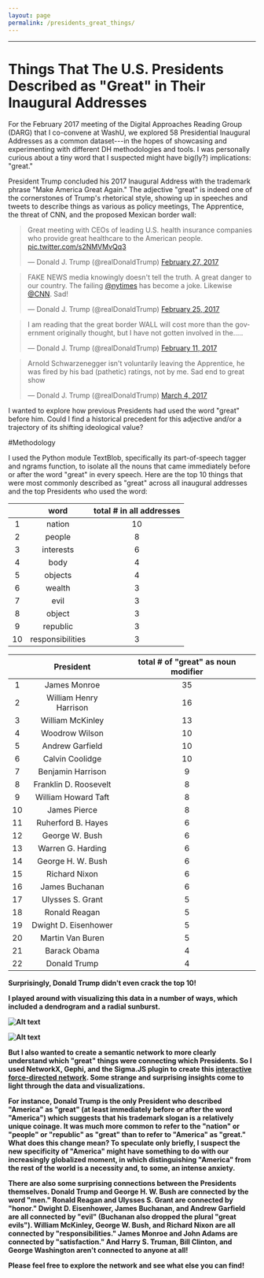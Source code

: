 ```yaml
---
layout: page
permalink: /presidents_great_things/
---
```


---

# **Things That The U.S. Presidents Described as "Great" in Their Inaugural Addresses**

For the February 2017 meeting of the Digital Approaches Reading Group (DARG) that I co-convene at WashU, we explored 58 Presidential Inaugural Addresses as a common dataset---in the hopes of showcasing and experimenting with different DH methodologies and tools. I was personally curious about a tiny word that I suspected might have big(ly?) implications: "great."

President Trump concluded his 2017 Inaugural Address with the trademark phrase "Make America Great Again." The adjective "great" is indeed one of the cornerstones of Trump's rhetorical style, showing up in speeches and tweets to describe things as various as policy meetings, The Apprentice, the threat of CNN, and the proposed Mexican border wall:


<blockquote class="twitter-tweet" data-lang="en"><p lang="en" dir="ltr">Great meeting with CEOs of leading U.S. health insurance companies who provide great healthcare to the American people. <a href="https://t.co/s2NMVMvQq3">pic.twitter.com/s2NMVMvQq3</a></p>&mdash; Donald J. Trump (@realDonaldTrump) <a href="https://twitter.com/realDonaldTrump/status/836261209540288513">February 27, 2017</a></blockquote>
<script async src="//platform.twitter.com/widgets.js" charset="utf-8"></script>

<blockquote class="twitter-tweet" data-lang="en"><p lang="en" dir="ltr">FAKE NEWS media knowingly doesn&#39;t tell the truth. A great danger to our country. The failing <a href="https://twitter.com/nytimes">@nytimes</a> has become a joke. Likewise <a href="https://twitter.com/CNN">@CNN</a>. Sad!</p>&mdash; Donald J. Trump (@realDonaldTrump) <a href="https://twitter.com/realDonaldTrump/status/835325771858251776">February 25, 2017</a></blockquote>
<script async src="//platform.twitter.com/widgets.js" charset="utf-8"></script>

<blockquote class="twitter-tweet" data-lang="en"><p lang="en" dir="ltr">I am reading that the great border WALL will cost more than the government originally thought, but I have not gotten involved in the.....</p>&mdash; Donald J. Trump (@realDonaldTrump) <a href="https://twitter.com/realDonaldTrump/status/830405706255912960">February 11, 2017</a></blockquote>
<script async src="//platform.twitter.com/widgets.js" charset="utf-8"></script>

<blockquote class="twitter-tweet" data-lang="en"><p lang="en" dir="ltr">Arnold Schwarzenegger isn&#39;t voluntarily leaving the Apprentice, he was fired by his bad (pathetic) ratings, not by me. Sad end to great show</p>&mdash; Donald J. Trump (@realDonaldTrump) <a href="https://twitter.com/realDonaldTrump/status/838016045222854656">March 4, 2017</a></blockquote>
<script async src="//platform.twitter.com/widgets.js" charset="utf-8"></script>

I wanted to explore how previous Presidents had used the word "great" before him. Could I find a historical precedent for this adjective and/or a trajectory of its shifting ideological value?

#Methodology

I used the Python module TextBlob, specifically its part-of-speech tagger and ngrams function, to isolate all the nouns that came immediately before or after the word "great" in every speech. Here are the top 10 things that were most commonly described as "great" across all inaugural addresses and the top Presidents who used the word:



| | word      | total # in all addresses |
|:-----------:|:-------------------------:|:--:|
| 1 | nation    | 10                      |
| 2 | people    | 8                       |
| 3 | interests | 6                       |
| 4 | body      | 4                       |
| 5 | objects   | 4                       |
| 6 | wealth    | 3                       |
| 7 | evil      | 3                       |
| 8 | object    | 3                       |
| 9 | republic  | 3                       |
| 10 | responsibilities  | 3                       |


<b>

<b>

|    | President | total # of "great" as noun modifier |
|:----:|:------------------------:|:----:|
| 1  | James Monroe           | 35 |
| 2  | William Henry Harrison | 16 |
| 3  | William McKinley       | 13 |
| 4  | Woodrow Wilson         | 10 |
| 5  | Andrew Garfield        | 10 |
| 6  | Calvin Coolidge        | 10 |
| 7  | Benjamin Harrison      | 9  |
| 8  | Franklin D. Roosevelt  | 8  |
| 9  | William Howard Taft    | 8  |
| 10 | James Pierce           | 8  |
| 11 | Ruherford B. Hayes     | 6  |
| 12 | George W. Bush         | 6  |
| 13 | Warren G. Harding      | 6  |
| 14 | George H. W. Bush      | 6  |
| 15 | Richard Nixon          | 6  |
| 16 | James Buchanan         | 6  |
| 17 | Ulysses S. Grant       | 5  |
| 18 | Ronald Reagan          | 5  |
| 19 | Dwight D. Eisenhower   | 5  |
| 20 | Martin Van Buren       | 5  |
| 21 | Barack Obama           | 4  |
| 22 | Donald Trump           | 4  |

<b>

Surprisingly, Donald Trump didn't even crack the top 10!

I played around with visualizing this data in a number of ways, which included a dendrogram and a radial sunburst.

![Alt text](/images/dendrogram.svg)

![Alt text](/images/sunburst.svg)

But I also wanted to create a semantic network to more clearly understand which "great" things were connecting which Presidents. So I used NetworkX, Gephi, and the Sigma.JS plugin to create this [interactive force-directed network](/network/index.html). Some strange and surprising insights come to light through the data and visualizations.

For instance, Donald Trump is the only President who described "America" as "great" (at least immediately before or after the word "America") which suggests that his trademark slogan is a relatively unique coinage. It was much more common to refer to the "nation" or "people" or "republic" as "great" than to refer to "America" as "great." What does this change mean? To speculate only briefly, I suspect the new specificity of "America" might have something to do with our increasingly globalized moment, in which distinguishing "America" from the rest of the world is a necessity and, to some, an intense anxiety.

There are also some surprising connections between the Presidents themselves. Donald Trump and George H. W. Bush are connected by the word "men." Ronald Reagan and Ulysses S. Grant are connected by "honor." Dwight D. Eisenhower, James Buchanan, and Andrew Garfield are all connected by "evil" (Buchanan also dropped the plural "great evils"). William McKinley, George W. Bush, and Richard Nixon are all connected by "responsibilities." James Monroe and John Adams are connected by "satisfaction." And Harry S. Truman, Bill Clinton, and George Washington aren't connected to anyone at all! 

Please feel free to explore the network and see what else you can find!
  
